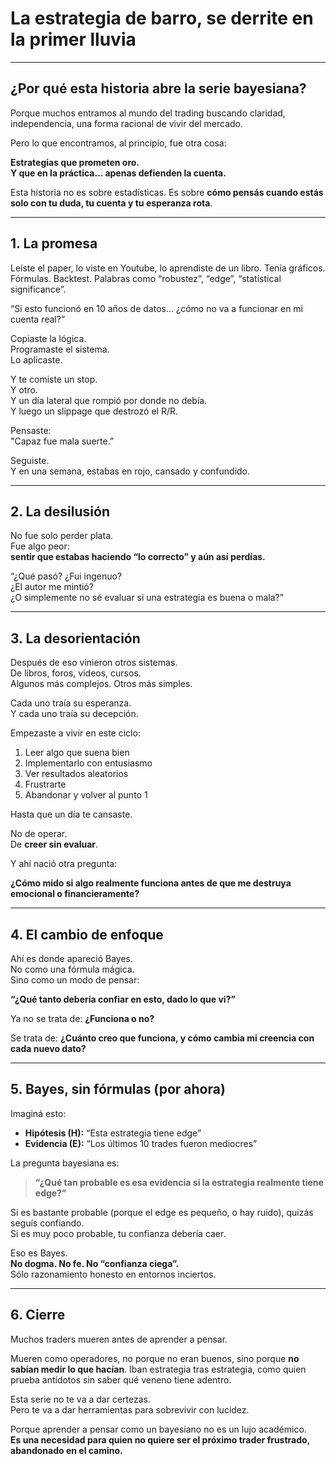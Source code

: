 # La estrategia de barro, se derrite en la primer lluvia

---

## ¿Por qué esta historia abre la serie bayesiana?

Porque muchos entramos al mundo del trading buscando claridad, independencia, una forma racional de vivir del mercado.

Pero lo que encontramos, al principio, fue otra cosa:

**Estrategias que prometen oro.  
Y que en la práctica... apenas defienden la cuenta.**

Esta historia no es sobre estadísticas. Es sobre **cómo pensás cuando estás solo con tu duda, tu cuenta y tu esperanza rota**.

---

## 1. La promesa

Leíste el paper, lo viste en Youtube, lo aprendiste de un libro.
Tenía gráficos. Fórmulas. Backtest. Palabras como “robustez”, “edge”, “statistical significance”.

“Si esto funcionó en 10 años de datos… ¿cómo no va a funcionar en mi cuenta real?”

Copiaste la lógica.  
Programaste el sistema.  
Lo aplicaste.

Y te comiste un stop.  
Y otro.  
Y un día lateral que rompió por donde no debía.  
Y luego un slippage que destrozó el R/R.

Pensaste:  
"Capaz fue mala suerte.”

Seguiste.  
Y en una semana, estabas en rojo, cansado y confundido.

---

## 2. La desilusión

No fue solo perder plata.  
Fue algo peor:  
**sentir que estabas haciendo “lo correcto” y aún así perdías.**

“¿Qué pasó? ¿Fui ingenuo?  
¿El autor me mintió?  
¿O simplemente no sé evaluar si una estrategia es buena o mala?”

---

## 3. La desorientación

Después de eso vinieron otros sistemas.  
De libros, foros, videos, cursos.  
Algunos más complejos. Otros más simples.

Cada uno traía su esperanza.  
Y cada uno traía su decepción.

Empezaste a vivir en este ciclo:

1. Leer algo que suena bien
2. Implementarlo con entusiasmo
3. Ver resultados aleatorios
4. Frustrarte
5. Abandonar y volver al punto 1

Hasta que un día te cansaste.

No de operar.  
De **creer sin evaluar**.

Y ahí nació otra pregunta:

**¿Cómo mido si algo realmente funciona antes de que me destruya emocional o financieramente?**

---

## 4. El cambio de enfoque

Ahí es donde apareció Bayes.  
No como una fórmula mágica.  
Sino como un modo de pensar:

**“¿Qué tanto debería confiar en esto, dado lo que vi?”**

Ya no se trata de:
**¿Funciona o no?**

Se trata de:
**¿Cuánto creo que funciona, y cómo cambia mi creencia con cada nuevo dato?**

---

## 5. Bayes, sin fórmulas (por ahora)

Imaginá esto:

- **Hipótesis (H):** “Esta estrategia tiene edge”
- **Evidencia (E):** “Los últimos 10 trades fueron mediocres”

La pregunta bayesiana es:
> **“¿Qué tan probable es esa evidencia si la estrategia realmente tiene edge?”**

Si es bastante probable (porque el edge es pequeño, o hay ruido), quizás seguís confiando.  
Si es muy poco probable, tu confianza debería caer.

Eso es Bayes.  
**No dogma. No fe. No “confianza ciega”.**  
Sólo razonamiento honesto en entornos inciertos.

---

## 6. Cierre

Muchos traders mueren antes de aprender a pensar.

Mueren como operadores, no porque no eran buenos, sino porque **no sabían medir lo que hacían**.  Iban estrategia tras estrategia, como quien prueba antídotos sin saber qué veneno tiene adentro.

Esta serie no te va a dar certezas.  
Pero te va a dar herramientas para sobrevivir con lucidez.

Porque aprender a pensar como un bayesiano no es un lujo académico.  
**Es una necesidad para quien no quiere ser el próximo trader frustrado, abandonado en el camino.**


